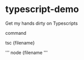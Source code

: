 # typescript-demo
Get my hands dirty on Typescripts 


command 

tsc {filename}

'''
node {filename
'''
